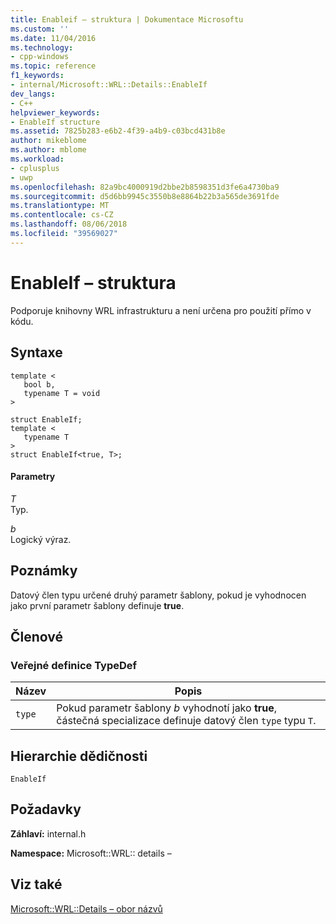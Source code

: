 ```yaml
---
title: Enableif – struktura | Dokumentace Microsoftu
ms.custom: ''
ms.date: 11/04/2016
ms.technology:
- cpp-windows
ms.topic: reference
f1_keywords:
- internal/Microsoft::WRL::Details::EnableIf
dev_langs:
- C++
helpviewer_keywords:
- EnableIf structure
ms.assetid: 7825b283-e6b2-4f39-a4b9-c03bcd431b8e
author: mikeblome
ms.author: mblome
ms.workload:
- cplusplus
- uwp
ms.openlocfilehash: 82a9bc4000919d2bbe2b8598351d3fe6a4730ba9
ms.sourcegitcommit: d5d6bb9945c3550b8e8864b22b3a565de3691fde
ms.translationtype: MT
ms.contentlocale: cs-CZ
ms.lasthandoff: 08/06/2018
ms.locfileid: "39569027"
---
```

# <a name="enableif-structure"></a>EnableIf – struktura
Podporuje knihovny WRL infrastrukturu a není určena pro použití přímo v kódu.  
  
## <a name="syntax"></a>Syntaxe  
  
```  
template <  
   bool b,  
   typename T = void  
>  
  
struct EnableIf;  
template <  
   typename T  
>  
struct EnableIf<true, T>;  
```  
  
#### <a name="parameters"></a>Parametry  
 *T*  
 Typ.  
  
 *b*  
 Logický výraz.  
  
## <a name="remarks"></a>Poznámky  
 Datový člen typu určené druhý parametr šablony, pokud je vyhodnocen jako první parametr šablony definuje **true**.  
  
## <a name="members"></a>Členové  
  
### <a name="public-typedefs"></a>Veřejné definice TypeDef  
  
|Název|Popis|  
|----------|-----------------|  
|`type`|Pokud parametr šablony *b* vyhodnotí jako **true**, částečná specializace definuje datový člen `type` typu `T`.|  
  
## <a name="inheritance-hierarchy"></a>Hierarchie dědičnosti  
 `EnableIf`  
  
## <a name="requirements"></a>Požadavky  
 **Záhlaví:** internal.h  
  
 **Namespace:** Microsoft::WRL:: details –  
  
## <a name="see-also"></a>Viz také  
 [Microsoft::WRL::Details – obor názvů](../windows/microsoft-wrl-details-namespace.md)